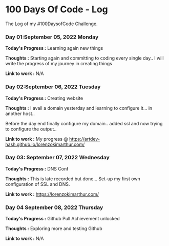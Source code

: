 # 100 Days Of Code - Log

The Log of my #100DaysofCode Challenge.

### Day 01:September 05, 2022 Monday

**Today's Progress :** Learning again new things

**Thoughts :**
Starting again and committing to coding every single day.. I will write the progress of my journey in creating things

**Link to work :**
N/A 

### Day 02:September 06, 2022 Tuesday

**Today's Progress :** Creating website

**Thoughts :**
I avail a domain yesterday and learning to configure it... in another host.. 

Before the day end finally configure my domain.. added ssl and now trying to configure the output.. 

**Link to work :**
My progress @ https://artdev-hash.github.io/lorenzokimarthur.com/

### Day 03: September 07, 2022 Wednesday

**Today's Progress :** DNS Conf

**Thoughts :** This is late recorded but done...
Set-up my first own configuration of SSL and DNS.

**Link to work :**
https://lorenzokimarthur.com/

### Day 04 September 08, 2022 Thursday

**Today's Progress :** Github Pull Achievement unlocked

**Thoughts :** Exploring more and testing Github

**Link to work :** 
N/A

